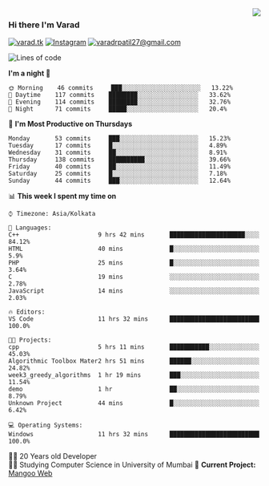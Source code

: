 <img align='right' src="https://github-readme-stats.vercel.app/api?username=varadp2000&show_icons=true">

### Hi there I'm Varad

[![varad.tk](https://img.shields.io/static/v1?label=varad.tk&message=%20&color=yellow&logo=&style=flat-square&logoColor=white)](https://varad.tk/)
[![Instagram](https://img.shields.io/static/v1?label=Instagram&message=%20&color=orange&logo=Instagram&style=flat-square&logoColor=white)](https://www.instagram.com/varad.r.p/)
[![varadrpatil27@gmail.com](https://img.shields.io/static/v1?label=me@lucafluri.ch&message=%20&color=red&logo=gmail&style=flat-square&logoColor=white)](mailto:varadrpatil27@gmail.com)


<!--START_SECTION:waka-->
![Lines of code](https://img.shields.io/badge/From%20Hello%20World%20I've%20written-969239%20Lines%20of%20code-blue)

**I'm a night 🦉** 

```text
🌞 Morning    46 commits     ███░░░░░░░░░░░░░░░░░░░░░░   13.22% 
🌆 Daytime    117 commits    ████████░░░░░░░░░░░░░░░░░   33.62% 
🌃 Evening    114 commits    ████████░░░░░░░░░░░░░░░░░   32.76% 
🌙 Night      71 commits     █████░░░░░░░░░░░░░░░░░░░░   20.4%

```
📅 **I'm Most Productive on Thursdays** 

```text
Monday       53 commits     ███░░░░░░░░░░░░░░░░░░░░░░   15.23% 
Tuesday      17 commits     █░░░░░░░░░░░░░░░░░░░░░░░░   4.89% 
Wednesday    31 commits     ██░░░░░░░░░░░░░░░░░░░░░░░   8.91% 
Thursday     138 commits    ██████████░░░░░░░░░░░░░░░   39.66% 
Friday       40 commits     ██░░░░░░░░░░░░░░░░░░░░░░░   11.49% 
Saturday     25 commits     █░░░░░░░░░░░░░░░░░░░░░░░░   7.18% 
Sunday       44 commits     ███░░░░░░░░░░░░░░░░░░░░░░   12.64%

```


📊 **This week I spent my time on** 

```text
⌚︎ Timezone: Asia/Kolkata

💬 Languages: 
C++                      9 hrs 42 mins       █████████████████████░░░░   84.12% 
HTML                     40 mins             █░░░░░░░░░░░░░░░░░░░░░░░░   5.9% 
PHP                      25 mins             █░░░░░░░░░░░░░░░░░░░░░░░░   3.64% 
C                        19 mins             ░░░░░░░░░░░░░░░░░░░░░░░░░   2.78% 
JavaScript               14 mins             ░░░░░░░░░░░░░░░░░░░░░░░░░   2.03%

🔥 Editors: 
VS Code                  11 hrs 32 mins      █████████████████████████   100.0%

🐱‍💻 Projects: 
cpp                      5 hrs 11 mins       ███████████░░░░░░░░░░░░░░   45.03% 
Algorithmic Toolbox Mater2 hrs 51 mins       ██████░░░░░░░░░░░░░░░░░░░   24.82% 
week3_greedy_algorithms  1 hr 19 mins        ███░░░░░░░░░░░░░░░░░░░░░░   11.54% 
demo                     1 hr                ██░░░░░░░░░░░░░░░░░░░░░░░   8.79% 
Unknown Project          44 mins             █░░░░░░░░░░░░░░░░░░░░░░░░   6.42%

💻 Operating Systems: 
Windows                  11 hrs 32 mins      █████████████████████████   100.0%

```


<!--END_SECTION:waka-->


👨‍💻 20 Years old Developer  
👨‍🎓 Studying Computer Science in University of Mumbai
🚧 **Current Project:** [Mangoo Web](https://github.com/varadp2000/mongoo-web)
